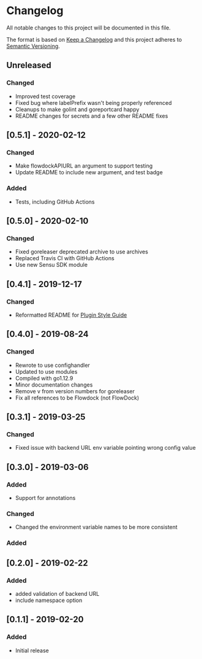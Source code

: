 # Changelog
All notable changes to this project will be documented in this file.

The format is based on [Keep a Changelog](http://keepachangelog.com/en/1.0.0/)
and this project adheres to [Semantic
Versioning](http://semver.org/spec/v2.0.0.html).

## Unreleased

### Changed
- Improved test coverage
- Fixed bug where labelPrefix wasn't being properly referenced
- Cleanups to make golint and goreportcard happy
- README changes for secrets and a few other README fixes

## [0.5.1] - 2020-02-12

### Changed
- Make flowdockAPIURL an argument to support testing
- Update README to include new argument, and test badge

### Added
- Tests, including GitHub Actions

## [0.5.0] - 2020-02-10

### Changed
- Fixed goreleaser deprecated archive to use archives
- Replaced Travis CI with GitHub Actions
- Use new Sensu SDK module

## [0.4.1] - 2019-12-17

### Changed
- Reformatted README for [Plugin Style Guide](https://github.com/sensu-plugins/community/blob/master/PLUGIN_STYLEGUIDE.md)

## [0.4.0] - 2019-08-24

### Changed
- Rewrote to use confighandler
- Updated to use modules
- Compiled with go1.12.9
- Minor documentation changes
- Remove v from version numbers for goreleaser
- Fix all references to be Flowdock (not FlowDock)

## [0.3.1] - 2019-03-25

### Changed
- Fixed issue with backend URL env variable pointing wrong config value

## [0.3.0] - 2019-03-06

### Added
- Support for annotations

### Changed
- Changed the environment variable names to be more consistent

### Added

## [0.2.0] - 2019-02-22

### Added
- added validation of backend URL
- include namespace option


## [0.1.1] - 2019-02-20

### Added
- Initial release

